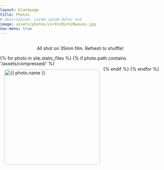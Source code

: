 ```yaml
---
layout: blankpage
title: Photos
# description: Lorem ipsum dolor est
image: assets/photos/cork%20in%20waves.jpg
nav-menu: true
---
```

<head>
    <meta charset="UTF-8">
    <meta name="viewport" content="width=device-width, initial-scale=1.0">
    <style>
         #title {
            text-align: center;
            margin-top: 30px;
        }
        body {
            margin: 0;
            padding: 0;
            font-family: _font(family); /* Use the font variable */
        }
        #photos {
            display: flex;
            flex-wrap: wrap;
            justify-content: center;
        }
        .photo {
            margin: 10px;
            cursor: pointer;
            position: relative;
            transition: transform 0.3s ease;
        }
        .photo img {
            width: 300px; /* Set fixed width */
            height: auto; /* Automatically adjust height to maintain aspect ratio */
            object-fit: cover;
            border-radius: 5px;
            transition: filter 0.3s ease; /* Add transition for blur effect */
        }
        .photo .description {
            display: none;
            position: absolute;
            top: 50%; /* Position on top of thumbnail */
            left: 50%;
            transform: translate(-50%, -50%);
            z-index: 1;
            /* background-color: rgba(0, 0, 0, 0.7); */
            color: #fff;
            padding: 10px;
            border-radius: 5px;
            font-size: 20px; /* Increase font size */
            text-align: center;
        }
        .photo:hover img {
            filter: blur(3px); /* Apply blur effect on hover */
        }
        .photo:hover .description {
            display: block; /* Show description on hover */
        }
        .photo.expanded img {
            filter: none; /* Remove blur effect when expanded */
            width: auto;
            height: auto;
            max-width: 80vw;
            max-height: 80vh;
            position: fixed;
            top: 50%;
            left: 50%;
            transform: translate(-50%, -50%);
            z-index: 1000;
            cursor: zoom-out;
        }   
        .photo.expanded .description {
            display: block;
            position: fixed;
            bottom: 20px;
            left: 50%;
            transform: translate(-50%, 85%);
            z-index: 1001;
            color: #fff;
            padding: 10px;
            border-radius: 5px;
            font-size: 30px; /* Increase font size */
            text-align: center;
        }
        #overlay {
            position: fixed;
            top: 0;
            left: 0;
            width: 100%;
            height: 100%;
            background-color: rgba(0, 0, 0, 0.5); /* Semi-transparent black overlay */
            backdrop-filter: blur(5px); /* Apply blur effect to the overlay */
            pointer-events: none; /* Allow click events to pass through the overlay */
            z-index: -1; /* Initially behind other elements */
            display: none; /* Initially hidden */
        }
        .photo.expanded {
            z-index: 1000; /* Ensure the expanded photo is on top of the overlay */
        }
    </style>
</head>
<body>
    <div id="overlay"></div> <!-- Overlay element -->
    <div id="title">
        <p>All shot on 35mm film. Refresh to shuffle!</p>
    </div>
    <div id="photos">
        {% for photo in site.static_files %}
            {% if photo.path contains '/assets/compressed/' %}
                <div class="photo" onclick="toggleExpand(this)">
                    <img src="{{ photo.path | remove_first: '/' }}" alt="{{ photo.name }}">
                    <div class="description">{{ photo.name | split: '.' | first }}</div>
                </div>
            {% endif %}
        {% endfor %}
    </div>
    <script>
        // Function to shuffle an array
        function shuffleArray(array) {
            for (let i = array.length - 1; i > 0; i--) {
                const j = Math.floor(Math.random() * (i + 1));
                [array[i], array[j]] = [array[j], array[i]];
            }
            return array;
        }

        // Array to store photo paths
        let photoPaths = [];

        // Function to populate photoPaths and shuffle it
        function preparePhotos() {
            {% for photo in site.static_files %}
                {% if photo.path contains '/assets/compressed/' %}
                    photoPaths.push("{{ photo.path | remove_first: '/' }}");
                {% endif %}
            {% endfor %}
            photoPaths = shuffleArray(photoPaths);
        }

        // Function to generate photo elements and append them to the photos container
        function generatePhotos() {
            const photosContainer = document.getElementById('photos');
            photosContainer.innerHTML = ''; // Clear existing content
            photoPaths.forEach(path => {
                const photoName = path.split('/').pop().split('.')[0]; // Extract photo name from path
                const photoElement = `
                    <div class="photo" onclick="toggleExpand(this)">
                        <img src="${path}" alt="${photoName}">
                        <div class="description">${photoName}</div>
                    </div>`;
                photosContainer.innerHTML += photoElement;
            });
        }

        // Function to toggle photo expansion
        function toggleExpand(element) {
            element.classList.toggle('expanded');

            // Toggle visibility and z-index of the overlay
            const overlay = document.getElementById('overlay');
            overlay.style.display = element.classList.contains('expanded') ? 'block' : 'none';
            overlay.style.zIndex = element.classList.contains('expanded') ? '999' : '-1';
        }

        // Call functions to prepare and generate photos when the page loads
        window.onload = function() {
            preparePhotos();
            generatePhotos();
        };
    </script>
</body>